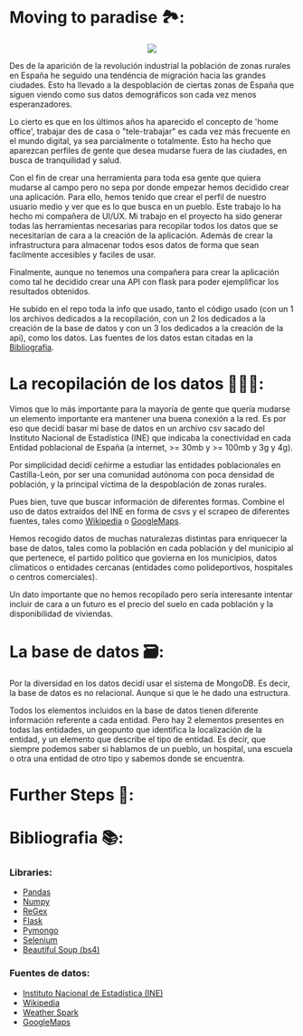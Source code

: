 # Moving to paradise 🏞:
<div align=center><img src ="https://trabajadorasocialdepueblocom.files.wordpress.com/2020/08/wp-1598249473318.gif?w=498&zoom=2" /></div>


Des de la aparición de la revolución industrial la población de zonas rurales en España he seguido una tendéncia de migración hacia las grandes ciudades. Esto ha llevado a la despoblación de ciertas zonas de España que siguen viendo como sus datos demográficos son cada vez menos esperanzadores.

Lo cierto es que en los últimos años ha aparecido el concepto de 'home office', trabajar des de casa o "tele-trabajar" es cada vez más frecuente en el mundo digital, ya sea parcialmente o totalmente. Esto ha hecho que aparezcan perfiles de gente que desea mudarse fuera de las ciudades, en busca de tranquilidad y salud. 

Con el fin de crear una herramienta para toda esa gente que quiera mudarse al campo pero no sepa por donde empezar hemos decidido crear una aplicación. Para ello, hemos tenido que crear el perfil de nuestro usuario medio y ver que es lo que busca en un pueblo. Este trabajo lo ha hecho mi compañera de UI/UX. Mi trabajo en el proyecto ha sido generar todas las herramientas necesarias para recopilar todos los datos que se necesitarían de cara a la creación de la aplicación. Además de crear la infrastructura para almacenar todos esos datos de forma que sean facilmente accesibles y faciles de usar. 

Finalmente, aunque no tenemos una compañera para crear la aplicación como tal he decidido crear una API con flask para poder ejemplificar los resultados obtenidos.

He subido en el repo toda la info que usado, tanto el código usado (con un 1 los archivos dedicados a la recopilación, con un 2 los dedicados a la creación de la base de datos y con un 3 los dedicados a la creación de la api), como los datos. Las fuentes de los datos estan citadas en la [Bibliografia](#bibliografia). 


# La recopilación de los datos 👷🏼‍♂️: 
Vimos que lo más importante para la mayoría de gente que quería mudarse un elemento importante era mantener una buena conexión a la red. Es por eso que decidí basar mi base de datos en un archivo csv sacado del Instituto Nacional de Estadística (INE) que indicaba la conectividad en cada Entidad poblacional de España (a internet, >= 30mb y >= 100mb y 3g y 4g). 

Por simplicidad decidí ceñirme a estudiar las entidades poblacionales en Castilla-León, por ser una comunidad autónoma con poca densidad de población, y la principal víctima de la despoblación de zonas rurales. 

Pues bien, tuve que buscar información de diferentes formas. Combine el uso de datos extraídos del INE en forma de csvs y el scrapeo de diferentes fuentes, tales como [Wikipedia](https://es.wikipedia.com) o [GoogleMaps](https://googlemaps.es). 

Hemos recogido datos de muchas naturalezas distintas para enriquecer la base de datos, tales como la población en cada población y del municipio al que pertenece, el partido politico que govierna en los municipios, datos climaticos o entidades cercanas (entidades como polideportivos, hospitales o centros comerciales). 

Un dato importante que no hemos recopilado pero sería interesante intentar incluir de cara a un futuro es el precio del suelo en cada población y la disponibilidad de viviendas.

# La base de datos 🗃:
Por la diversidad en los datos decidí usar el sistema de MongoDB. Es decir, la base de datos es no relacional. Aunque si que le he dado una estructura.

Todos los elementos incluidos en la base de datos tienen diferente información referente a cada entidad. Pero hay 2 elementos presentes en todas las entidades, un geopunto que identifica la localización de la entidad, y un elemento que describe el tipo de entidad. Es decir, que siempre podemos saber si hablamos de un pueblo, un hospital, una escuela o otra una entidad de otro tipo y sabemos donde se encuentra. 




# Further Steps 🚀:

# Bibliografia 📚: <a name="bibliografia"></a>
### Libraries:
* [Pandas](https://pandas.pydata.org/)
* [Numpy](https://numpy.org/doc/1.18/)
* [ReGex](https://docs.python.org/3/library/re.html)
* [Flask](https://flask.palletsprojects.com/en/2.0.x/)
* [Pymongo](https://pymongo.readthedocs.io/en/stable/)
* [Selenium](https://selenium-python.readthedocs.io/)
* [Beautiful Soup (bs4)](https://www.crummy.com/software/BeautifulSoup/bs4/doc/)

### Fuentes de datos:
* [Instituto Nacional de Estadística (INE)](https://ine.es)
* [Wikipedia](https://es.wikipedia.com)
* [Weather Spark](https://es.weatherspark.com/)
* [GoogleMaps](https://googlemaps.es)

 
